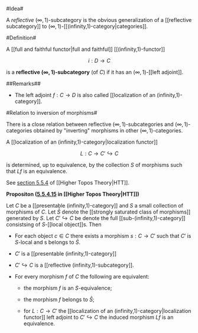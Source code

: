 #Idea#

A _reflective_ $(\infty,1)$-subcategory is the obvious generalization of a [[reflective subcategory]] to $(\infty,1)$-[[(infinity,1)-category|categories]].

#Definition#

A [[full and faithful functor|full and faithful]] [[(infinity,1)-functor]]

$$
  i : D \to C
$$

is a **reflective $(\infty,1)$-subcategory** (of $C$) if it has an $(\infty,1)$-[[left adjoint]].

##Remarks##

* The left adjoint $f : C \to D$ is also called [[localization of an (infinity,1)-category]].

#Relation to inversion of morphisms#

There is a close relation between reflective $(\infty,1)$-subcategories and $(\infty,1)$-categories obtained by "inverting" morphisms in other $(\infty,1)$-categories.

A [[localization of an (infinity,1)-category|localization functor]]

$$
  L : C \to C' \hookrightarrow C 
$$

is determined, up to equivalence, by the collection $S$ of morphisms such that $L f$ is an equivalence.

See [section 5.5.4](http://www-math.mit.edu/~lurie/papers/highertopoi.pdf#page=383) of [[Higher Topos Theory|HTT]].

**Propositon ([5.5.4.15](http://www-math.mit.edu/~lurie/papers/highertopoi.pdf#page=391) in [[Higher Topos Theory|HTT]])**

Let $C$ be a [[presentable (infinity,1)-category]] and $S$ a small collection of morphisms of $C$. Let $\bar S$ denote the [[strongly saturated class of morphisms]] generated by $S$. Let $C' \hookrightarrow C$ be denote the full [[sub-(infinity,1)-category]] consistsing of $S$-[[local object]]s. Then 

* For each object $c \in C$ there exists a morphism $s : C \to C'$ such that $C'$ is $S$-local and s belongs to $\bar S$.

* $C'$ is a [[presentable (infinity,1)-category]]

* $C' \hookrightarrow C$ is a [[reflective (infinity,1)-subcategory]].

* For every morphism $f$ of $C$ the following are equivalent:

  * the morphism $f$ is an $S$-equivalence;

  * the morphism $f$ belongs to $\bar S$;

  * for $L : C \to C'$ the [[localization of an (infinity,1)-category|localization functor]] left adjoint to $C' \hookrightarrow C$ the induced morphism $L f$ is an equivalence.